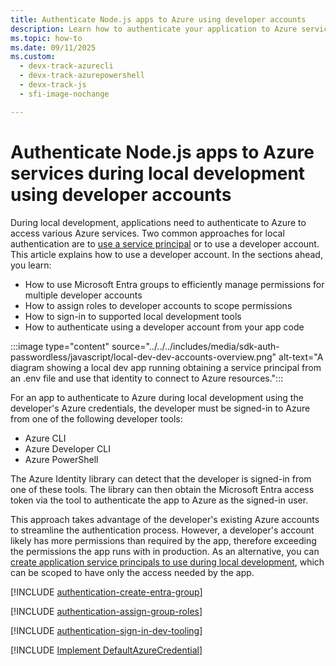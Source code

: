 ```yaml
---
title: Authenticate Node.js apps to Azure using developer accounts
description: Learn how to authenticate your application to Azure services when using the Azure SDK for Node.js during local development using developer accounts.
ms.topic: how-to
ms.date: 09/11/2025
ms.custom:
  - devx-track-azurecli
  - devx-track-azurepowershell
  - devx-track-js
  - sfi-image-nochange

---
```


# Authenticate Node.js apps to Azure services during local development using developer accounts

During local development, applications need to authenticate to Azure to access various Azure services. Two common approaches for local authentication are to [use a service principal](local-development-environment-service-principal.md) or to use a developer account. This article explains how to use a developer account. In the sections ahead, you learn:

- How to use Microsoft Entra groups to efficiently manage permissions for multiple developer accounts
- How to assign roles to developer accounts to scope permissions
- How to sign-in to supported local development tools
- How to authenticate using a developer account from your app code

:::image type="content" source="../../../includes/media/sdk-auth-passwordless/javascript/local-dev-dev-accounts-overview.png" alt-text="A diagram showing a local dev app running obtaining a service principal from an .env file and use that identity to connect to Azure resources.":::

For an app to authenticate to Azure during local development using the developer's Azure credentials, the developer must be signed-in to Azure from one of the following developer tools:

- Azure CLI
- Azure Developer CLI
- Azure PowerShell

The Azure Identity library can detect that the developer is signed-in from one of these tools. The library can then obtain the Microsoft Entra access token via the tool to authenticate the app to Azure as the signed-in user.

This approach takes advantage of the developer's existing Azure accounts to streamline the authentication process. However, a developer's account likely has more permissions than required by the app, therefore exceeding the permissions the app runs with in production. As an alternative, you can [create application service principals to use during local development](./local-development-environment-service-principal.md), which can be scoped to have only the access needed by the app.

[!INCLUDE [authentication-create-entra-group](../../../includes/authentication/authentication-create-entra-group.md)]

[!INCLUDE [authentication-assign-group-roles](../../../includes/authentication/authentication-assign-group-roles.md)]

[!INCLUDE [authentication-sign-in-dev-tooling](../../../includes/authentication/authentication-developer-tooling.md)]

[!INCLUDE [Implement DefaultAzureCredential](<../includes/implement-defaultazurecredential.md>)]